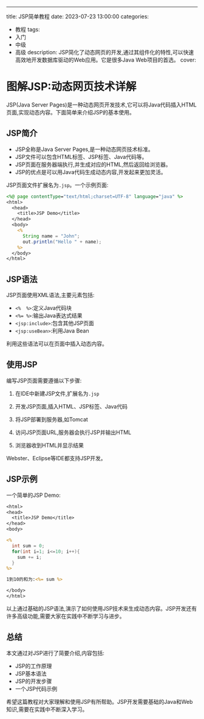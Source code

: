 ---
title: JSP简单教程
date: 2023-07-23 13:00:00
categories:
  - 教程
tags:
  - 入门
  - 中级
  - 高级
description: JSP简化了动态网页的开发,通过其组件化的特性,可以快速高效地开发数据库驱动的Web应用。它是很多Java Web项目的首选。
cover: 

# 图解JSP:动态网页技术详解

JSP(Java Server Pages)是一种动态网页开发技术,它可以将Java代码插入HTML页面,实现动态内容。下面简单来介绍JSP的基本使用。

## JSP简介

- JSP全称是Java Server Pages,是一种动态网页技术标准。
- JSP文件可以包含HTML标签、JSP标签、Java代码等。
- JSP页面在服务器端执行,并生成对应的HTML,然后返回给浏览器。
- JSP的优点是可以用Java代码生成动态内容,开发起来更加灵活。

JSP页面文件扩展名为`.jsp`。一个示例页面:

```jsp
<%@ page contentType="text/html;charset=UTF-8" language="java" %>
<html>
  <head>
    <title>JSP Demo</title>
  </head>
  <body>
    <%
      String name = "John";
      out.println("Hello " + name); 
    %>
  </body>
</html>
```

## JSP语法

JSP页面使用XML语法,主要元素包括:

- `<%  %>`:定义Java代码块
- `<%= %>`:输出Java表达式结果
- `<jsp:include>`:包含其他JSP页面
- `<jsp:useBean>`:利用Java Bean

利用这些语法可以在页面中插入动态内容。

## 使用JSP

编写JSP页面需要遵循以下步骤:

1. 在IDE中新建JSP文件,扩展名为`.jsp`

2. 开发JSP页面,插入HTML、JSP标签、Java代码

3. 将JSP部署到服务器,如Tomcat

4. 访问JSP页面URL,服务器会执行JSP并输出HTML

5. 浏览器收到HTML并显示结果

 Webster、Eclipse等IDE都支持JSP开发。

## JSP示例

一个简单的JSP Demo:

```jsp
<html>
<head>
  <title>JSP Demo</title>
</head>
<body>

<%
  int sum = 0;
  for(int i=1; i<=10; i++){
    sum += i;
  }
%>

1到10的和为:<%= sum %>

</body>
</html>
```

以上通过基础的JSP语法,演示了如何使用JSP技术来生成动态内容。JSP开发还有许多高级功能,需要大家在实践中不断学习与进步。

## 总结

本文通过对JSP进行了简要介绍,内容包括:

- JSP的工作原理
- JSP基本语法
- JSP的开发步骤 
- 一个JSP代码示例

希望这篇教程对大家理解和使用JSP有所帮助。JSP开发需要基础的Java和Web知识,需要在实践中不断深入学习。